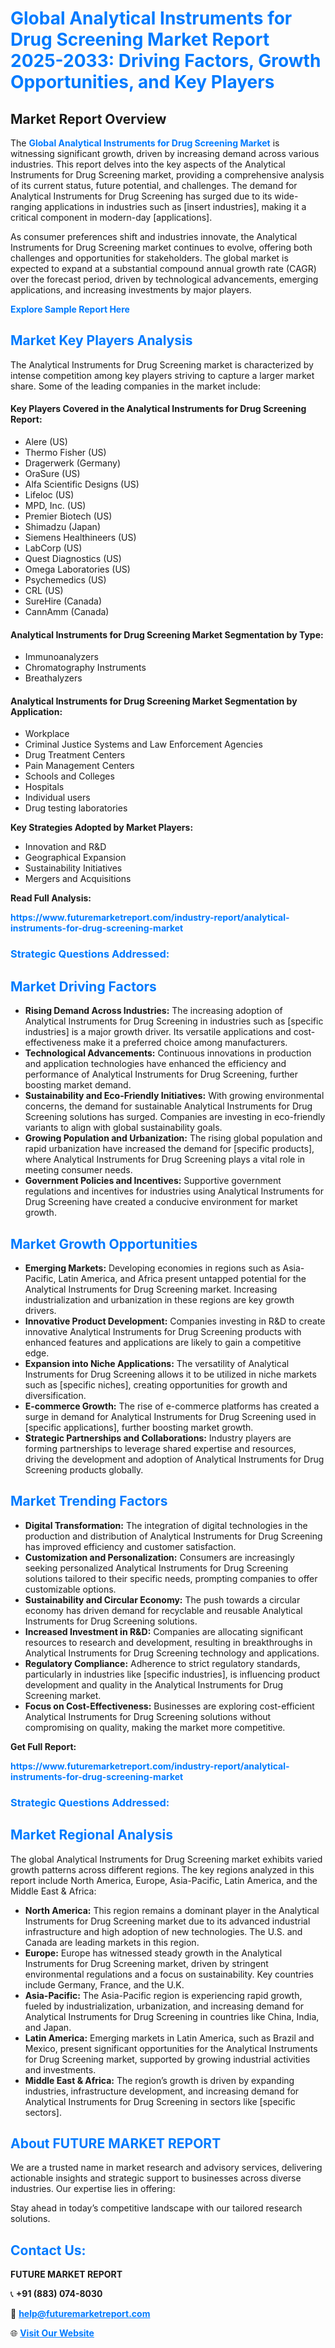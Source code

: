 <h1 style="color: #007BFF;">Global Analytical Instruments for Drug Screening Market Report 2025-2033: Driving Factors, Growth Opportunities, and Key Players</h1>

<section id="overview">
<h2>Market Report Overview</h2>
<p>The <a href="https://www.futuremarketreport.com/industry-report/analytical-instruments-for-drug-screening-market" style="color: #007BFF; text-decoration: none;"><strong>Global Analytical Instruments for Drug Screening Market</strong></a> is witnessing significant growth, driven by increasing demand across various industries. This report delves into the key aspects of the Analytical Instruments for Drug Screening market, providing a comprehensive analysis of its current status, future potential, and challenges. The demand for Analytical Instruments for Drug Screening has surged due to its wide-ranging applications in industries such as [insert industries], making it a critical component in modern-day [applications].</p>
<p>As consumer preferences shift and industries innovate, the Analytical Instruments for Drug Screening market continues to evolve, offering both challenges and opportunities for stakeholders. The global market is expected to expand at a substantial compound annual growth rate (CAGR) over the forecast period, driven by technological advancements, emerging applications, and increasing investments by major players.</p>
</section>

<section id="overview">
<p><a href="https://www.futuremarketreport.com/request-sample/reportId=86348" style="color: #007BFF; text-decoration: none;"><strong>Explore Sample Report Here</strong></a></p>
</section>

<section id="key-players">
<h2 style="color: #007BFF;">Market Key Players Analysis</h2>
<p>The Analytical Instruments for Drug Screening market is characterized by intense competition among key players striving to capture a larger market share. Some of the leading companies in the market include:</p>
<h4>Key Players Covered in the Analytical Instruments for Drug Screening Report:</h4>
<ul><li>Alere (US)</li><li>Thermo Fisher (US)</li><li>Dragerwerk (Germany)</li><li>OraSure (US)</li><li>Alfa Scientific Designs (US)</li><li>Lifeloc (US)</li><li>MPD, Inc. (US)</li><li>Premier Biotech (US)</li><li>Shimadzu (Japan)</li><li>Siemens Healthineers (US)</li><li>LabCorp (US)</li><li>Quest Diagnostics (US)</li><li>Omega Laboratories (US)</li><li>Psychemedics (US)</li><li>CRL (US)</li><li>SureHire (Canada)</li><li>CannAmm (Canada)</li></ul>
<h4>Analytical Instruments for Drug Screening Market Segmentation by Type:</h4>
<ul><li>Immunoanalyzers</li><li>Chromatography Instruments</li><li>Breathalyzers</li></ul>

<h4>Analytical Instruments for Drug Screening Market Segmentation by Application:</h4>
<ul><li>Workplace</li><li>Criminal Justice Systems and Law Enforcement Agencies</li><li>Drug Treatment Centers</li><li>Pain Management Centers</li><li>Schools and Colleges</li><li>Hospitals</li><li>Individual users</li><li>Drug testing laboratories</li></ul>
<p><strong>Key Strategies Adopted by Market Players:</strong></p>
<ul>
<li>Innovation and R&D</li>
<li>Geographical Expansion</li>
<li>Sustainability Initiatives</li>
<li>Mergers and Acquisitions</li>
</ul>
</section>

<section>
<p><strong>Read Full Analysis: </strong></p><a href="https://www.futuremarketreport.com/industry-report/analytical-instruments-for-drug-screening-market" style="color: #007BFF; text-decoration: none;"><strong>https://www.futuremarketreport.com/industry-report/analytical-instruments-for-drug-screening-market</strong></a>
<h3 style="color: #007BFF;">Strategic Questions Addressed:</h3>
</section>

<section id="driving-factors">
<h2 style="color: #007BFF;">Market Driving Factors</h2>
<ul>
<li><strong>Rising Demand Across Industries:</strong> The increasing adoption of Analytical Instruments for Drug Screening in industries such as [specific industries] is a major growth driver. Its versatile applications and cost-effectiveness make it a preferred choice among manufacturers.</li>
<li><strong>Technological Advancements:</strong> Continuous innovations in production and application technologies have enhanced the efficiency and performance of Analytical Instruments for Drug Screening, further boosting market demand.</li>
<li><strong>Sustainability and Eco-Friendly Initiatives:</strong> With growing environmental concerns, the demand for sustainable Analytical Instruments for Drug Screening solutions has surged. Companies are investing in eco-friendly variants to align with global sustainability goals.</li>
<li><strong>Growing Population and Urbanization:</strong> The rising global population and rapid urbanization have increased the demand for [specific products], where Analytical Instruments for Drug Screening plays a vital role in meeting consumer needs.</li>
<li><strong>Government Policies and Incentives:</strong> Supportive government regulations and incentives for industries using Analytical Instruments for Drug Screening have created a conducive environment for market growth.</li>
</ul>
</section>

<section id="growth-opportunities">
<h2 style="color: #007BFF;">Market Growth Opportunities</h2>
<ul>
<li><strong>Emerging Markets:</strong> Developing economies in regions such as Asia-Pacific, Latin America, and Africa present untapped potential for the Analytical Instruments for Drug Screening market. Increasing industrialization and urbanization in these regions are key growth drivers.</li>
<li><strong>Innovative Product Development:</strong> Companies investing in R&D to create innovative Analytical Instruments for Drug Screening products with enhanced features and applications are likely to gain a competitive edge.</li>
<li><strong>Expansion into Niche Applications:</strong> The versatility of Analytical Instruments for Drug Screening allows it to be utilized in niche markets such as [specific niches], creating opportunities for growth and diversification.</li>
<li><strong>E-commerce Growth:</strong> The rise of e-commerce platforms has created a surge in demand for Analytical Instruments for Drug Screening used in [specific applications], further boosting market growth.</li>
<li><strong>Strategic Partnerships and Collaborations:</strong> Industry players are forming partnerships to leverage shared expertise and resources, driving the development and adoption of Analytical Instruments for Drug Screening products globally.</li>
</ul>
</section>

<section id="trending-factors">
<h2 style="color: #007BFF;">Market Trending Factors</h2>
<ul>
<li><strong>Digital Transformation:</strong> The integration of digital technologies in the production and distribution of Analytical Instruments for Drug Screening has improved efficiency and customer satisfaction.</li>
<li><strong>Customization and Personalization:</strong> Consumers are increasingly seeking personalized Analytical Instruments for Drug Screening solutions tailored to their specific needs, prompting companies to offer customizable options.</li>
<li><strong>Sustainability and Circular Economy:</strong> The push towards a circular economy has driven demand for recyclable and reusable Analytical Instruments for Drug Screening solutions.</li>
<li><strong>Increased Investment in R&D:</strong> Companies are allocating significant resources to research and development, resulting in breakthroughs in Analytical Instruments for Drug Screening technology and applications.</li>
<li><strong>Regulatory Compliance:</strong> Adherence to strict regulatory standards, particularly in industries like [specific industries], is influencing product development and quality in the Analytical Instruments for Drug Screening market.</li>
<li><strong>Focus on Cost-Effectiveness:</strong> Businesses are exploring cost-efficient Analytical Instruments for Drug Screening solutions without compromising on quality, making the market more competitive.</li>
</ul>
</section>

<section>
<p><strong>Get Full Report: </strong></p><a href="https://www.futuremarketreport.com/industry-report/analytical-instruments-for-drug-screening-market" style="color: #007BFF; text-decoration: none;"><strong>https://www.futuremarketreport.com/industry-report/analytical-instruments-for-drug-screening-market</strong></a>
<h3 style="color: #007BFF;">Strategic Questions Addressed:</h3>
</section>


<section id="regional-analysis">
<h2 style="color: #007BFF;">Market Regional Analysis</h2>
<p>The global Analytical Instruments for Drug Screening market exhibits varied growth patterns across different regions. The key regions analyzed in this report include North America, Europe, Asia-Pacific, Latin America, and the Middle East & Africa:</p>
<ul>
<li><strong>North America:</strong> This region remains a dominant player in the Analytical Instruments for Drug Screening market due to its advanced industrial infrastructure and high adoption of new technologies. The U.S. and Canada are leading markets in this region.</li>
<li><strong>Europe:</strong> Europe has witnessed steady growth in the Analytical Instruments for Drug Screening market, driven by stringent environmental regulations and a focus on sustainability. Key countries include Germany, France, and the U.K.</li>
<li><strong>Asia-Pacific:</strong> The Asia-Pacific region is experiencing rapid growth, fueled by industrialization, urbanization, and increasing demand for Analytical Instruments for Drug Screening in countries like China, India, and Japan.</li>
<li><strong>Latin America:</strong> Emerging markets in Latin America, such as Brazil and Mexico, present significant opportunities for the Analytical Instruments for Drug Screening market, supported by growing industrial activities and investments.</li>
<li><strong>Middle East & Africa:</strong> The region’s growth is driven by expanding industries, infrastructure development, and increasing demand for Analytical Instruments for Drug Screening in sectors like [specific sectors].</li>
</ul>
</section>

<footer>
<h2 style="color: #007BFF;">About FUTURE MARKET REPORT</h2>
<p>We are a trusted name in market research and advisory services, delivering actionable insights and strategic support to businesses across diverse industries. Our expertise lies in offering:</p>

<p>Stay ahead in today’s competitive landscape with our tailored research solutions.</p>

<h2 style="color: #007BFF;">Contact Us:</h2>
<p><strong>FUTURE MARKET REPORT</strong></p>
<p>📞 <strong>+91 (883) 074-8030</strong></p>
<p>📧 <strong><a href="mailto:help@futuremarketreport.com" style="color: #007BFF;">help@futuremarketreport.com</a></strong></p>
<p>🌐 <strong><a href="https://www.futuremarketreport.com/" style="color: #007BFF;">Visit Our Website</a></strong></p>
</footer>